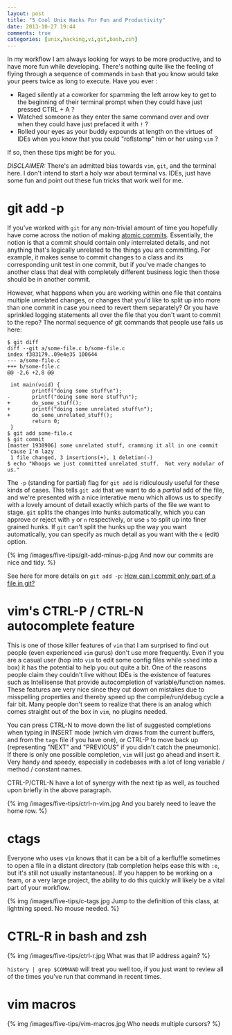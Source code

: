 ```yaml
---
layout: post
title: "5 Cool Unix Hacks For Fun and Productivity"
date: 2013-10-27 19:44
comments: true
categories: [unix,hacking,vi,git,bash,zsh]
---
```


In my workflow I am always looking for ways to be more productive, and to have more fun while developing.  There's nothing quite like the feeling of flying through a sequence of commands in `bash` that you know would take your peers twice as long to execute.  Have you ever :

* Raged silently at a coworker for spamming the left arrow key to get to the beginning of their terminal prompt when they could have just pressed CTRL + A ? 
* Watched someone as they enter the same command over and over when they could have just prefaced it with `!` ?
* Rolled your eyes as your buddy expounds at length on the virtues of IDEs when you know that you could "roflstomp" him or her using `vim` ?

If so, then these tips might be for you.  

*DISCLAIMER:* There's an admitted bias towards `vim`, `git`, and the terminal here.  I don't intend to start a holy war about terminal vs. IDEs, just have some fun and point out these fun tricks that work well for me.

# git add -p

If you've worked with `git` for any non-trivial amount of time you hopefully have come across the notion of making [atomic commits](http://stackoverflow.com/questions/6543913/git-commit-best-practices).  Essentially, the notion is that a commit should contain only interrelated details, and not anything that's logically unrelated to the things you are committing.  For example, it makes sense to commit changes to a class and its corresponding unit test in one commit, but if you've made changes to another class that deal with completely different business logic then those should be in another commit.

However, what happens when you are working within one file that contains multiple unrelated changes, or changes that you'd like to split up into more than one commit in case you need to revert them separately?  Or you have sprinkled logging statements all over the file that you don't want to commit to the repo?  The normal sequence of git commands that people use fails us here:

```
$ git diff
diff --git a/some-file.c b/some-file.c
index f383179..09e4e35 100644
--- a/some-file.c
+++ b/some-file.c
@@ -2,6 +2,8 @@

 int main(void) {
        printf("doing some stuff\n");
-       printf("doing some more stuff\n");
+       do_some_stuff();
+       printf("doing some unrelated stuff\n");
+       do_some_unrelated_stuff();
        return 0;
 }
$ git add some-file.c
$ git commit
[master 1938906] some unrelated stuff, cramming it all in one commit 'cause I'm lazy
 1 file changed, 3 insertions(+), 1 deletion(-)
$ echo "Whoops we just committed unrelated stuff.  Not very modular of us."
```

The `-p` (standing for partial) flag for `git add` is ridiculously useful for these kinds of cases.  This tells `git add` that we want to do a _partial_ add of the file, and we're presented with a nice interative menu which allows us to specify with a lovely amount of detail exactly which parts of the file we want to stage.  `git` splits the changes into hunks automatically, which you can approve or reject with `y` or `n` respectively, or use `s` to split up into finer grained hunks.  If `git` can't split the hunks up the way you want automatically, you can specify as much detail as you want with the `e` (edit) option.

{% img /images/five-tips/git-add-minus-p.jpg And now our commits are nice and tidy. %}

See here for more details on `git add -p`: [How can I commit only part of a file in git?](http://stackoverflow.com/questions/1085162/how-can-i-commit-only-part-of-a-file-in-git)

# vim's CTRL-P / CTRL-N autocomplete feature

This is one of those killer features of `vim` that I am surprised to find out people (even experienced `vim` gurus) don't use more frequently.  Even if you are a casual user (hop into `vim` to edit some config files while `ssh`ed into a box) it has the potential to help you out quite a bit.  One of the reasons people claim they couldn't live without IDEs is the existence of features such as Intellisense that provide autocompletion of variable/function names.  These features are very nice since they cut down on mistakes due to misspelling properties and thereby speed up the compile/run/debug cycle a fair bit.  Many people don't seem to realize that there is an analog which comes straight out of the box in `vim`, no plugins needed. 

You can press CTRL-N to move down the list of suggested completions when typing in INSERT mode (which vim draws from the current buffers, and from the `tags` file if you have one), or CTRL-P to move back up (representing "NEXT" and "PREVIOUS" if you didn't catch the pneumonic).  If there is only one possible completion, `vim` will just go ahead and insert it.  Very handy and speedy, especially in codebases with a lot of long variable / method / constant names.

CTRL-P/CTRL-N have a lot of synergy with the next tip as well, as touched upon briefly in the above paragraph.

{% img /images/five-tips/ctrl-n-vim.jpg And you barely need to leave the home row. %}

# ctags

Everyone who uses `vim` knows that it can be a bit of a kerfluffle sometimes to open a file in a distant directory (tab completion helps ease this with `:e`, but it's still not usually instantaneous).  If you happen to be working on a team, or a very large project, the ability to do this quickly will likely be a vital part of your workflow.

{% img /images/five-tips/c-tags.jpg Jump to the definition of this class, at lightning speed.  No mouse needed. %}

# CTRL-R in bash and zsh

{% img /images/five-tips/ctrl-r.jpg What was that IP address again? %}

`history | grep $COMMAND` will treat you well too, if you just want to review all of the times you've run that command in recent times.

# vim macros

{% img /images/five-tips/vim-macros.jpg Who needs multiple cursors? %}
